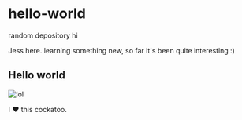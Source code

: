 # hello-world
random depository
hi

Jess here. learning something new, so far it's been quite interesting :)


## Hello world

![lol](https://media1.tenor.com/images/ce1b9df56301c8443bcb4b5edbbfbdf7/tenor.gif?itemid=4581114)

I :heart: this cockatoo.
